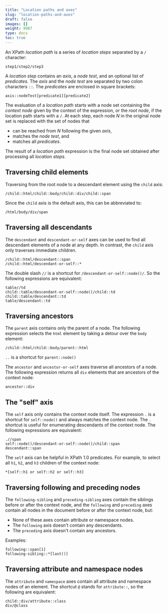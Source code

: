 ```yaml
---
title: "Location paths and axes"
slug: "location-paths-and-axes"
draft: false
images: []
weight: 9987
type: docs
toc: true
---
```


An XPath *location path* is a series of *location steps* separated by a `/` character:

    step1/step2/step3

A *location step* contains an *axis*, a *node test*, and an optional list of *predicates*. The *axis* and the *node test*  are separated by two colon characters `::`. The *predicates* are enclosed in square brackets:

    axis::nodeTest[predicate1][predicate2]

The evaluation of a *location path* starts with a node set containing the *context node* given by the context of the expression, or the *root node*, if the location path starts with a `/`. At each step, each node *N* in the original node set is replaced with the set of nodes that

* can be reached from *N* following the given *axis*,
* matches the *node test*, and
* matches all *predicates*.

The result of a *location path* expression is the final node set obtained after processing all *location steps*.

## Traversing child elements
Traversing from the root node to a descendant element using the `child` axis:

    /child::html/child::body/child::div/child::span

Since the `child` axis is the default axis, this can be abbreviated to:

    /html/body/div/span



## Traversing all descendants
The `descendant` and `descendant-or-self` axes can be used to find all descendant elements of a node at any depth. In contrast, the `child` axis only traverses immediate children.

    /child::html/descendant::span
    /child::html/descendant-or-self::*

The double slash `//` is a shortcut for `/descendant-or-self::node()/`. So the following expressions are equivalent:

    table//td
    child::table/descendant-or-self::node()/child::td
    child::table/descendant::td
    table/descendant::td


## Traversing ancestors
The `parent` axis contains only the parent of a node. The following expression selects the `html` element by taking a detour over the `body` element:

    /child::html/child::body/parent::html

`..` is a shortcut for `parent::node()`

The `ancestor` and `ancestor-or-self` axes traverse all ancestors of a node. The following expression returns all `div` elements that are ancestors of the context node:

    ancestor::div


## The "self" axis
The `self` axis only contains the context node itself. The expression `.` is a shortcut for `self::node()` and always matches the context node. The `.` shortcut is useful for enumerating descendants of the context node. The following expressions are equivalent:

    .//span
    self::node()/descendant-or-self::node()/child::span
    descendant::span

The `self` axis can be helpful in XPath 1.0 predicates. For example, to select all `h1`, `h2`, and `h3` children of the context node:

    *[self::h1 or self::h2 or self::h3]


## Traversing following and preceding nodes
The `following-sibling` and `preceding-sibling` axes contain the siblings before or after the context node, and the `following` and `preceding` axes contain all nodes in the document before or after the context node, but:

* None of these axes contain attribute or namespace nodes.
* The `following` axis doesn't contain any descendants.
* The `preceding` axis doesn't contain any ancestors.

Examples:

    following::span[1]
    following-sibling::*[last()]


## Traversing attribute and namespace nodes
The `attribute` and `namespace` axes contain all attribute and namespace nodes of an element. The shortcut `@` stands for `attribute::`, so the following are equivalent:

    child::div/attribute::class
    div/@class


